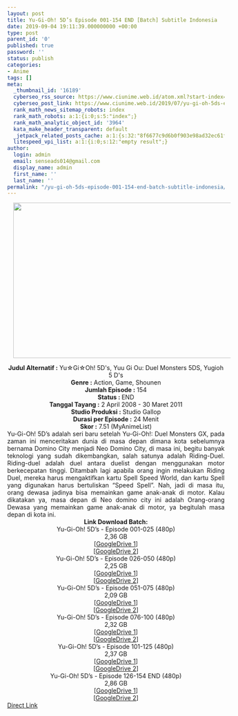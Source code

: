 ```yaml
---
layout: post
title: Yu-Gi-Oh! 5D’s Episode 001-154 END [Batch] Subtitle Indonesia
date: 2019-09-04 19:11:39.000000000 +00:00
type: post
parent_id: '0'
published: true
password: ''
status: publish
categories:
- Anime
tags: []
meta:
  _thumbnail_id: '16189'
  cyberseo_rss_source: https://www.ciunime.web.id/atom.xml?start-index=3601&max-results=150
  cyberseo_post_link: https://www.ciunime.web.id/2019/07/yu-gi-oh-5ds-episode-001-154-end-batch.html
  rank_math_news_sitemap_robots: index
  rank_math_robots: a:1:{i:0;s:5:"index";}
  rank_math_analytic_object_id: '3964'
  kata_make_header_transparent: default
  _jetpack_related_posts_cache: a:1:{s:32:"8f6677c9d6b0f903e98ad32ec61f8deb";a:2:{s:7:"expires";i:1658230278;s:7:"payload";a:3:{i:0;a:1:{s:2:"id";i:27334;}i:1;a:1:{s:2:"id";i:27336;}i:2;a:1:{s:2:"id";i:27338;}}}}
  litespeed_vpi_list: a:1:{i:0;s:12:"empty result";}
author:
  login: admin
  email: senseads014@gmail.com
  display_name: admin
  first_name: ''
  last_name: ''
permalink: "/yu-gi-oh-5ds-episode-001-154-end-batch-subtitle-indonesia/"
---
```

<div class="separator" style="clear: both; text-align: center;"><a href="https://1.bp.blogspot.com/-BLTYk1mNuzk/XTh5EbNfSEI/AAAAAAAAcmI/7amVgBj0hvIkCsM3BuQsES_Bq4G_Q_URQCLcBGAs/s1600/Yu-Gi-Oh%2521%2B5D%2527s.jpg" imageanchor="1" style="margin-left: 1em; margin-right: 1em;"><img border="0" data-original-height="720" data-original-width="1280" height="360" src="{{ site.baseurl }}/assets/2019/09/Yu-Gi-Oh%2521%2B5D%2527s.jpg" width="640" /></a></div>
<p>
<div style="text-align: center;"><b>Judul</b><b><b> Alternatif </b>:</b> Yu☆Gi☆Oh! 5D's, Yuu Gi Ou: Duel Monsters 5DS, Yugioh 5 D's</div>
<div style="text-align: center;"><b><b>Genre :</b></b> Action, Game, Shounen</div>
<div style="text-align: center;"><b>Jumlah Episode :</b> 154<br /><b>Status :&nbsp;</b>END<br /><b>Tanggal Tayang :</b> 2 April 2008 - 30 Maret 2011<br /><b>Studio Produksi :</b> Studio Gallop<br /><b>Durasi per Episode :</b> 24 Menit</div>
<div style="text-align: center;"><b>Skor :</b> 7.51 (MyAnimeList)</div>
<div style="text-align: center;"></div>
<div style="text-align: justify;"><span class="isi">Yu-Gi-Oh! 5D’s adalah seri baru setelah Yu-Gi-Oh!: Duel Monsters GX, pada zaman ini menceritakan dunia di masa depan dimana kota sebelumnya bernama Domino City menjadi Neo Domino City, di masa ini, begitu banyak teknologi yang sudah dikembangkan, salah satunya adalah Riding-Duel. Riding-duel adalah duel antara duelist dengan menggunakan motor berkecepatan tinggi. Ditambah lagi apabila orang ingin melakukan Riding Duel, mereka harus mengaktifkan kartu Spell Speed World, dan kartu Spell yang digunakan harus bertuliskan “Speed Spell”. Nah, jadi di masa itu, orang dewasa jadinya bisa memainkan game anak-anak di motor. Kalau dikatakan ya, masa depan di Neo domino city ini adalah Orang-orang Dewasa yang memainkan game anak-anak di motor, ya begitulah masa depan di kota ini.</span></div>
<div style="text-align: justify;"></div>
<div style="text-align: justify;"></div>
<div style="text-align: center;"><b>Link Download Batch:</b></div>
<div style="text-align: center;">Yu-Gi-Oh! 5D’s - Episode 001-025 (480p)</div>
<div style="text-align: center;">2,36 GB</div>
<div style="text-align: center;">[<a href="https://drive.google.com/file/d/13X_Kbsp-NxrzncskSZ_Ia0QlRtMgrAMt/view" target="_blank" rel="noopener">GoogleDrive 1</a>]<br />[<a href="https://drive.google.com/file/d/1_g6KWspNOS-t93H2vyeCg-8rx5F7vKA4/view" target="_blank" rel="noopener">GoogleDrive 2</a>]
<div style="text-align: center;">Yu-Gi-Oh! 5D’s - Episode 026-050 (480p)</div>
<div style="text-align: center;">2,25 GB</div>
<div style="text-align: center;">[<a href="https://drive.google.com/file/d/14gSrc_ZiofWSMr9WD-P7EsowrTc3SLLk/view" target="_blank" rel="noopener">GoogleDrive 1</a>]<br />[<a href="https://drive.google.com/file/d/1LsOWsTadImo6Ip-IS9IoUH7ZJJmuEdbb/view" target="_blank" rel="noopener">GoogleDrive 2</a>]
<div style="text-align: center;">Yu-Gi-Oh! 5D’s - Episode 051-075 (480p)</div>
<div style="text-align: center;">2,09 GB</div>
<div style="text-align: center;">[<a href="https://drive.google.com/file/d/1a9WPQ8FdTyul5WBmXP2cOcF5PF1a3NSP/view" target="_blank" rel="noopener">GoogleDrive 1</a>]<br />[<a href="https://drive.google.com/file/d/15KUlJOh1IpTfIsxBI5SGuDZxxKkcLsXR/view" target="_blank" rel="noopener">GoogleDrive 2</a>]
<div style="text-align: center;">Yu-Gi-Oh! 5D’s - Episode 076-100 (480p)</div>
<div style="text-align: center;">2,32 GB</div>
<div style="text-align: center;">[<a href="https://drive.google.com/file/d/1Dod6iRo9TlxLRZpwlKSvBwj7Hq0PT5ur/view" target="_blank" rel="noopener">GoogleDrive 1</a>]<br />[<a href="https://drive.google.com/file/d/1V6at2OovAewy0qfuBNBE1T366p48f6MO/view" target="_blank" rel="noopener">GoogleDrive 2</a>]
<div style="text-align: center;">Yu-Gi-Oh! 5D’s - Episode 101-125 (480p)</div>
<div style="text-align: center;">2,37 GB</div>
<div style="text-align: center;">[<a href="https://drive.google.com/file/d/1TkMeKbJElWXOSaUXBl2sU2wndV3m3fKt/view" target="_blank" rel="noopener">GoogleDrive 1</a>]<br />[<a href="https://drive.google.com/file/d/1VzQbEiOszD_RflKFRCmZJBRXFlxUJunJ/view" target="_blank" rel="noopener">GoogleDrive 2</a>]
<div style="text-align: center;">Yu-Gi-Oh! 5D’s - Episode 126-154 END (480p)</div>
<div style="text-align: center;">2,86 GB</div>
<div style="text-align: center;">[<a href="https://drive.google.com/file/d/1XkGx3U9QBvvfQutRLPCtsRUf6WAPxv3o/view" target="_blank" rel="noopener">GoogleDrive 1</a>]<br />[<a href="https://drive.google.com/file/d/1VmeQNo2QsPF1bwnF2VcN3L1zDouAHXaH/view" target="_blank" rel="noopener">GoogleDrive 2</a>]</div>
</div>
</div>
</div>
</div>
</div>
<link rel="stylesheet" href="https://cdnjs.cloudflare.com/ajax/libs/font-awesome/4.7.0/css/font-awesome.min.css" />
<div class="divbtn"> <a href="https://handymansurrender.com/fihup8buzv?key=94550f7ce39444073321dde3b8782f97" class="btn"><i class="fa fa-download"></i> Direct Link</a> </div>
